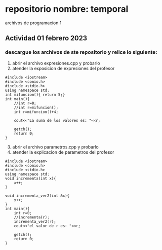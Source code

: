 # repositorio nombre: temporal
archivos de programacion 1
## Actividad 01 febrero 2023
### descargue los archivos de ste repositorio y relice lo siguiente:
1. abrir el archivo expresiones.cpp y probarlo
2. atender la exposicion de expresiones del profesor

```
#include <iostream>
#include <conio.h>
#include <stdio.h>
using namespace std;
int mifuncion(){ return 5;}
int main(){
	//int r=0;
	//int r=mifuncion();
	int r=mifuncion()+4;
	
	cout<<"La suma de los valores es: "<<r;

	getch();
	return 0;
}
```

3. abrir el archivo parametros.cpp y probarlo
4. atender la explicacion de parametros del profesor

```
#include <iostream>
#include <conio.h>
#include <stdio.h>
using namespace std;
void incrementa(int x){ 
	x++;
}

void incrementa_ver2(int &x){ 
	x++;
}
int main(){
	int r=0;
	//incrementa(r);
	incrementa_ver2(r);
	cout<<"el valor de r es: "<<r;

	getch();
	return 0;
}
```
